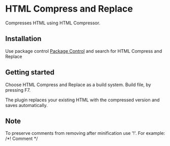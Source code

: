 # HTML Compress and Replace
Compresses HTML using HTML Compressor.

## Installation
Use package control [Package Control](http://wbond.net/sublime_packages/package_control) and search for HTML Compress and Replace

## Getting started
Choose HTML Compress and Replace as a build system. Build file, by pressing F7.

The plugin replaces your existing HTML with the compressed version and saves automatically.

## Note
To preserve comments from removing after minification use '!'.
For example: /*! Comment */